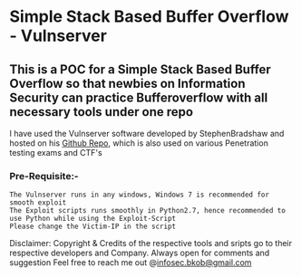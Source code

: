 # Simple Stack Based Buffer Overflow - Vulnserver
## This is a POC for a Simple Stack Based Buffer Overflow so that newbies on Information Security can practice Bufferoverflow with all necessary tools under one repo
I have used the Vulnserver software developed by StephenBradshaw and hosted on his [Github Repo](https://github.com/stephenbradshaw/vulnserver), which is also used on various Penetration testing exams and CTF's
### Pre-Requisite:-
    The Vulnserver runs in any windows, Windows 7 is recommended for smooth exploit
    The Exploit scripts runs smoothly in Python2.7, hence recommended to use Python while using the Exploit-Script
    Please change the Victim-IP in the script 
Disclaimer: Copyright & Credits of the respective tools and sripts go to their respective developers and Company. Always open for comments and suggestion
Feel free to reach me out  @infosec.bkob@gmail.com